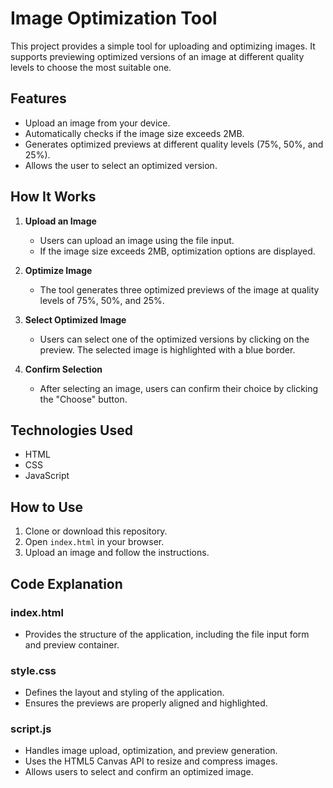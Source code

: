 # Image Optimization Tool

This project provides a simple tool for uploading and optimizing images. It supports previewing optimized versions of an image at different quality levels to choose the most suitable one.

## Features

- Upload an image from your device.
- Automatically checks if the image size exceeds 2MB.
- Generates optimized previews at different quality levels (75%, 50%, and 25%).
- Allows the user to select an optimized version.


## How It Works

1. **Upload an Image**
   - Users can upload an image using the file input.
   - If the image size exceeds 2MB, optimization options are displayed.

2. **Optimize Image**
   - The tool generates three optimized previews of the image at quality levels of 75%, 50%, and 25%.

3. **Select Optimized Image**
   - Users can select one of the optimized versions by clicking on the preview. The selected image is highlighted with a blue border.

4. **Confirm Selection**
   - After selecting an image, users can confirm their choice by clicking the "Choose" button.

## Technologies Used

- HTML
- CSS
- JavaScript

## How to Use

1. Clone or download this repository.
2. Open `index.html` in your browser.
3. Upload an image and follow the instructions.

## Code Explanation

### index.html

- Provides the structure of the application, including the file input form and preview container.

### style.css

- Defines the layout and styling of the application.
- Ensures the previews are properly aligned and highlighted.

### script.js

- Handles image upload, optimization, and preview generation.
- Uses the HTML5 Canvas API to resize and compress images.
- Allows users to select and confirm an optimized image.
